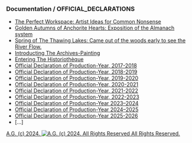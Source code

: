 ### Documentation / OFFICIAL_DECLARATIONS
* [The Perfect Workspace: Artist Ideas for Common Nonsense](https://medium.com/the-painters-almanach/the-perfect-workspace-dce2d3314d7c)
* [Golden Autumns of Anchorite Hearts: Exposition of the Almanach system](https://medium.com/the-painters-almanach/golden-autumns-of-anchorite-hearts-96cae8ea62f6)
* [Spring of The Thawing Lakes: Came out of the woods early to see the River Flow.](https://medium.com/the-painters-almanach/spring-of-the-thawing-lakes-791102b8c90b)
* [Introducting The Archives-Painting](https://medium.com/the-painters-almanach/introducing-the-archive-painting-a313f08e173)
* [Entering The Historiothèque](https://medium.com/the-painters-almanach/entering-the-historiothèque-fe57dcdf64dc)
* [Official Declaration of Production-Year, 2017-2018](https://medium.com/the-painters-almanach/official-declaration-of-the-production-year-2017-2018-1cc81705450b)
* [Official Declaration of Production-Year, 2018-2019](https://medium.com/the-painters-almanach/official-declaration-of-the-production-year-2018-2019-e12e1d8faec0)
* [Official Declaration of Production-Year, 2019-2020](https://medium.com/the-painters-almanach/official-declaration-of-production-year-2019-2020-604367d1c6e1)
* [Official Declaration of Production-Year, 2020-2021](https://medium.com/the-painters-almanach/official-declaration-of-production-year-2020-2021-9a1a0b1ed728)
* [Official Declaration of Production-Year, 2021-2022](https://medium.com/the-painters-almanach/official-declaration-of-production-year-2021-2022-626e41b9e28f)
* [Official Declaration of Production-Year, 2022-2023](https://medium.com/the-painters-almanach/official-declaration-of-production-year-2022-2023-cc4002ed88c)
* [Official Declaration of Production-Year 2023–2024](https://medium.com/the-painters-almanach/official-declaration-of-production-year-2023-2024-e136153b27ee)
* [Official Declaration of Production-Year 2024–2025](https://medium.com/the-painters-almanach/official-declaration-of-production-year-2024-2025-409de041379)
* [Official Declaration of Production-Year 2025-2026](https://medium.com/the-painters-almanach/official-declaration-of-production-year-2025-2026-fd160f5fd970)
* [...]

[A.G. (c) 2024. ![A.G. (c) 2024. All Rights Reserved](https://historiotheque.files.wordpress.com/2016/11/ag_signature_official_2015_50px_cropped.jpg) All Rights Reserved.](http://alexgagnon.com)
